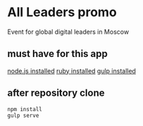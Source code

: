 # All Leaders promo
Event for global digital leaders in Moscow

## must have for this app
[node.js installed](https://nodejs.org/en/download/)
[ruby installed](https://www.ruby-lang.org/en/downloads/)
[gulp installed](https://www.npmjs.com/package/gulp)

## after repository clone

```terminal
npm install
gulp serve
